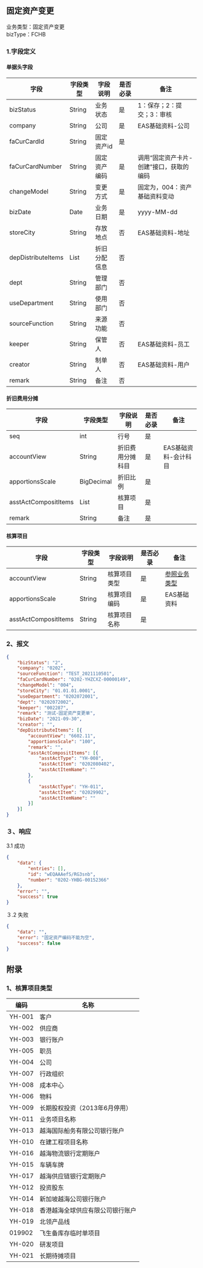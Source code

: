 ## 固定资产变更

业务类型：固定资产变更<br>
bizType：FCHB<br>

### 1.字段定义
#### 单据头字段

| 字段               | 字段类型   | 字段说明       | 是否必录 | 备注                               |
| ------------------ | ---------- | -------------- | -------- | ---------------------------------- |
| bizStatus          | String     | 业务状态       | 是       | 1：保存；2：提交；3：审核          |
| company            | String     | 公司           | 是       | EAS基础资料-公司                   |
| faCurCardId    | String     | 固定资产id   | 是       |  |
| faCurCardNumber    | String     | 固定资产编码   | 是       | 调用“固定资产卡片-创建”接口，获取的编码 |
| changeModel       | String     | 变更方式       | 是       | 固定为，004：资产基础资料变动                  |
| bizDate | Date  | 业务日期 | 是       | yyyy-MM-dd |
| storeCity          | String     | 存放地点       | 否   | EAS基础资料-地址                   |
| depDistributeItems | List       | 折旧分配信息   | 否      |                        |
| dept  | String     | 管理部门   | 否       |                                    |
| useDepartment      | String     | 使用部门       | 否       |                                    |
| sourceFunction     | String     | 来源功能       | 否       |                                    |
| keeper      | String     | 保管人      | 否       | EAS基础资料-员工 |
| creator            | String     | 制单人         | 否       | EAS基础资料-用户 |
| remark             | String     | 备注           | 否       |                                    |

#### 折旧费用分摊

| 字段                 | 字段类型   | 字段说明         | 是否必录 | 备注                 |
| -------------------- | ---------- | ---------------- | -------- | -------------------- |
| seq                  | int        | 行号             | 是       |                      |
| accountView          | String     | 折旧费用分摊科目 | 是       | EAS基础资料-会计科目 |
| apportionsScale      | BigDecimal | 折旧比例         | 是       |                      |
| asstActCompositItems | List       | 核算项目         | 是       |                      |
| remark               | String     | 备注             | 是       |                      |


#### 核算项目

| 字段                 | 字段类型 | 字段说明     | 是否必录 | 备注                         |
| -------------------- | -------- | ------------ | -------- | ---------------------------- |
| accountView          | String   | 核算项目类型 | 是       | [参照业务类型](#asstActType) |
| apportionsScale      | String   | 核算项目编码 | 是       | EAS基础资料                  |
| asstActCompositItems | String   | 核算项目名称 | 是       |                              |


### 2、报文
```json
{
	"bizStatus": "2",
	"company": "0202",
	"sourceFunction": "TEST_2021110501",
	"faCurCardNumber": "0202-YHZCXZ-00000149",
	"changeModel": "004",
	"storeCity": "01.01.01.0001",
	"useDepartment": "0202072001",
	"dept": "0202072002",
	"keeper": "002287",
	"remark": "测试-固定资产变更单",
	"bizDate": "2021-09-30",
	"creator": "",
	"depDistributeItems": [{
		"accountView": "6602.11",
		"apportionsScale": "100",
		"remark": "",
		"asstActCompositItems": [{
			"asstActType": "YH-008",
			"asstActItem": "0202080402",
			"asstActItemName": ""
		},
		{
			"asstActType": "YH-011",
			"asstActItem": "02029902",
			"asstActItemName": ""
		}]
	}]
}
```

### ３、响应
3.1 成功
```json
{
	"data": {
		"entries": [],
		"id": "wEQAAAefS/RG3snb",
		"number": "0202-YHBG-00152366"
	},
	"error": "",
	"success": true
}
```

３.2 失败
```json
{
	"data": "",
	"error": "固定资产编码不能为空",
	"success": false
}
```


## 附录

### <span id="asstActType">1、核算项目类型</span>

| 编码 | 名称         |
| ---- | ------------ |
| YH-001 | 客户 |
| YH-002 | 供应商 |
| YH-003 | 银行账户 |
| YH-005 | 职员 |
| YH-004 | 公司 |
| YH-007 | 行政组织 |
| YH-008 | 成本中心 |
| YH-006 | 物料 |
| YH-009 | 长期股权投资（2013年6月停用） |
| YH-011 | 业务项目名称 |
| YH-013 | 越海国际船务有限公司银行账户 |
| YH-010 | 在建工程项目名称 |
| YH-016 | 越海物流银行定期账户 |
| YH-015 | 车辆车牌 |
| YH-017 | 越海供应链银行定期账户 |
| YH-012 | 投资股东 |
| YH-014 | 新加坡越海公司银行账户 |
| YH-018 | 香港越海全球供应有限公司银行账户 |
| YH-019 | 北领产品线 |
| 019902 | 飞生备库存临时单项目 |
| YH-020 | 研发项目 |
| YH-021 | 长期待摊项目 |